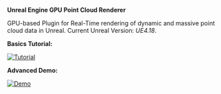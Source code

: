 **Unreal Engine GPU Point Cloud Renderer**

GPU-based Plugin for Real-Time rendering of dynamic and massive point cloud data in Unreal.
Current Unreal Version: *UE4.18*.


__Basics Tutorial:__

[![Tutorial](https://img.youtube.com/vi/95rdEG5H8sI/0.jpg)](https://www.youtube.com/watch?v=95rdEG5H8sI)

__Advanced Demo:__

[![Demo](https://img.youtube.com/vi/LZwG054LC4A/0.jpg)](https://www.youtube.com/watch?v=LZwG054LC4A)
